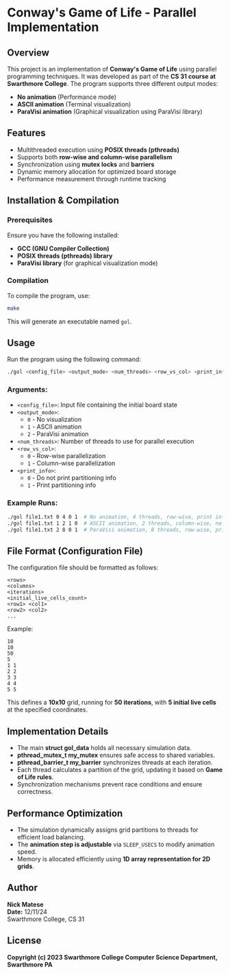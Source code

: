 # Conway's Game of Life - Parallel Implementation

## Overview
This project is an implementation of **Conway's Game of Life** using parallel programming techniques. It was developed as part of the **CS 31 course at Swarthmore College**. The program supports three different output modes:

- **No animation** (Performance mode)
- **ASCII animation** (Terminal visualization)
- **ParaVisi animation** (Graphical visualization using ParaVisi library)

## Features
- Multithreaded execution using **POSIX threads (pthreads)**
- Supports both **row-wise and column-wise parallelism**
- Synchronization using **mutex locks** and **barriers**
- Dynamic memory allocation for optimized board storage
- Performance measurement through runtime tracking

## Installation & Compilation
### Prerequisites
Ensure you have the following installed:
- **GCC (GNU Compiler Collection)**
- **POSIX threads (pthreads) library**
- **ParaVisi library** (for graphical visualization mode)

### Compilation
To compile the program, use:
```sh
make
```
This will generate an executable named `gol`.

## Usage
Run the program using the following command:
```sh
./gol <config_file> <output_mode> <num_threads> <row_vs_col> <print_info>
```
### Arguments:
- `<config_file>`: Input file containing the initial board state
- `<output_mode>`:
  - `0` - No visualization
  - `1` - ASCII animation
  - `2` - ParaVisi animation
- `<num_threads>`: Number of threads to use for parallel execution
- `<row_vs_col>`:
  - `0` - Row-wise parallelization
  - `1` - Column-wise parallelization
- `<print_info>`:
  - `0` - Do not print partitioning info
  - `1` - Print partitioning info

### Example Runs:
```sh
./gol file1.txt 0 4 0 1  # No animation, 4 threads, row-wise, print info
./gol file1.txt 1 2 1 0  # ASCII animation, 2 threads, column-wise, no info
./gol file1.txt 2 8 0 1  # ParaVisi animation, 8 threads, row-wise, print info
```

## File Format (Configuration File)
The configuration file should be formatted as follows:
```
<rows>
<columns>
<iterations>
<initial_live_cells_count>
<row1> <col1>
<row2> <col2>
...
```
Example:
```
10
10
50
5
1 1
2 2
3 3
4 4
5 5
```
This defines a **10x10** grid, running for **50 iterations**, with **5 initial live cells** at the specified coordinates.

## Implementation Details
- The main **struct gol_data** holds all necessary simulation data.
- **pthread_mutex_t my_mutex** ensures safe access to shared variables.
- **pthread_barrier_t my_barrier** synchronizes threads at each iteration.
- Each thread calculates a partition of the grid, updating it based on **Game of Life rules**.
- Synchronization mechanisms prevent race conditions and ensure correctness.

## Performance Optimization
- The simulation dynamically assigns grid partitions to threads for efficient load balancing.
- The **animation step is adjustable** via `SLEEP_USECS` to modify animation speed.
- Memory is allocated efficiently using **1D array representation for 2D grids**.

## Author
**Nick Matese**  
**Date:** 12/11/24  
Swarthmore College, CS 31

## License
**Copyright (c) 2023 Swarthmore College Computer Science Department, Swarthmore PA**

